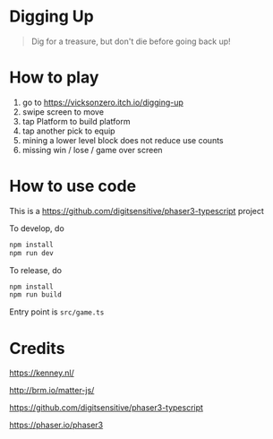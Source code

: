 # Digging Up
> Dig for a treasure, but don't die before going back up!

# How to play

1. go to https://vicksonzero.itch.io/digging-up
2. swipe screen to move
3. tap Platform to build platform
4. tap another pick to equip
5. mining a lower level block does not reduce use counts
6. missing win / lose / game over screen

# How to use code

This is a https://github.com/digitsensitive/phaser3-typescript project
 
To develop, do

```bash
npm install
npm run dev
```

To release, do
```bash
npm install
npm run build
```

Entry point is `src/game.ts`

# Credits

https://kenney.nl/

http://brm.io/matter-js/

https://github.com/digitsensitive/phaser3-typescript

https://phaser.io/phaser3
